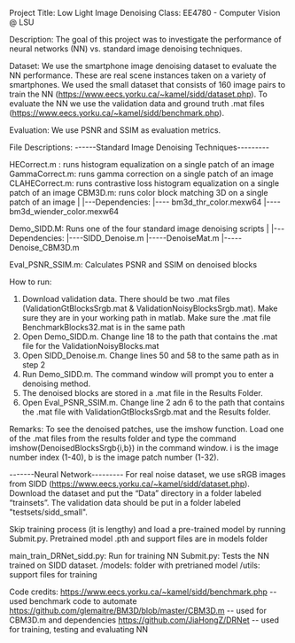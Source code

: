 Project Title: Low Light Image Denoising 
Class: EE4780 - Computer Vision @ LSU

Description:
The goal of this project was to investigate the performance of neural networks (NN) vs. standard image denoising techniques. 

Dataset: 
We use the smartphone image denoising dataset to evaluate the NN performance. These are real scene instances taken on a variety of smartphones.
We used the small dataset that consists of 160 image pairs to train the NN (https://www.eecs.yorku.ca/~kamel/sidd/dataset.php). To evaluate the NN
we use the validation data and ground truth .mat files (https://www.eecs.yorku.ca/~kamel/sidd/benchmark.php). 

Evaluation:
We use PSNR and SSIM as evaluation metrics.

File Descriptions:
------Standard Image Denoising Techniques---------

HECorrect.m : runs histogram equalization on a single patch of an image
GammaCorrect.m: runs gamma correction on a single patch of an image
CLAHECorrect.m: runs contrastive loss histogram equalization on a single patch of an image
CBM3D.m: runs color block matching 3D on a single patch of an image
   |
   |---Dependencies:
   |---- bm3d_thr_color.mexw64
   |---- bm3d_wiender_color.mexw64

Demo_SIDD.M: Runs one of the four standard image denoising scripts 
   |
   |---Dependencies:
   |----SIDD_Denoise.m
   |-----DenoiseMat.m
   |-----Denoise_CBM3D.m

Eval_PSNR_SSIM.m: Calculates PSNR and SSIM on denoised blocks


How to run: 
1) Download validation data. There should be two .mat files (ValidationGtBlocksSrgb.mat & ValidationNoisyBlocksSrgb.mat). Make sure they are in 
your working path in matlab. Make sure the .mat file BenchmarkBlocks32.mat is in the same path
2) Open Demo_SIDD.m. Change line 18 to the path that contains the .mat file for the ValidationNoisyBlocks.mat
3) Open SIDD_Denoise.m. Change lines 50 and 58 to the same path as in step 2
4) Run Demo_SIDD.m. The command window will prompt you to enter a denoising method. 
5) The denoised blocks are stored in a .mat file in the Results Folder. 
6) Open Eval_PSNR_SSIM.m. Change line 2 adn 6 to the path that contains the .mat file with ValidationGtBlocksSrgb.mat and the Results folder.

Remarks: To see the denoised patches, use the imshow function. Load one of the .mat files from the results folder and type the command
imshow(DenoisedBlocksSrgb{i,b}) in the command window. i is the image number index (1-40), b is the image patch number (1-32). 

-------Neural Network---------
For real noise dataset, we use sRGB images from SIDD (https://www.eecs.yorku.ca/~kamel/sidd/dataset.php). 
Download the dataset and put the “Data” directory in a folder labeled “trainsets”. The validation data should be put in a folder labeled "testsets/sidd_small".  

Skip training process (it is lengthy) and load a pre-trained model by running Submit.py. Pretrained model .pth and support files are in models folder

main_train_DRNet_sidd.py: Run for training NN
Submit.py: Tests the NN trained on SIDD dataset. 
/models: folder with pretrianed model 
/utils: support files for training


Code credits: 
https://www.eecs.yorku.ca/~kamel/sidd/benchmark.php -- used benchmark code to automate 
https://github.com/glemaitre/BM3D/blob/master/CBM3D.m -- used for CBM3D.m and dependencies
https://github.com/JiaHongZ/DRNet -- used for training, testing and evaluating NN

